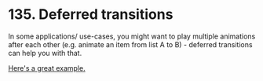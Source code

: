 # 135. Deferred transitions

In some applications/ use-cases, you might want to play multiple animations after each other (e.g. animate an item from list A to B) - deferred transitions can help you with that.

[Here's a great example.](https://svelte.dev/tutorial/deferred-transitions)
